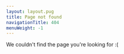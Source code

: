 ```yaml
---
layout: layout.pug
title: Page not found
navigationTitle: 404
menuWeight: -1
---
```


We couldn't find the page you're looking for :(
